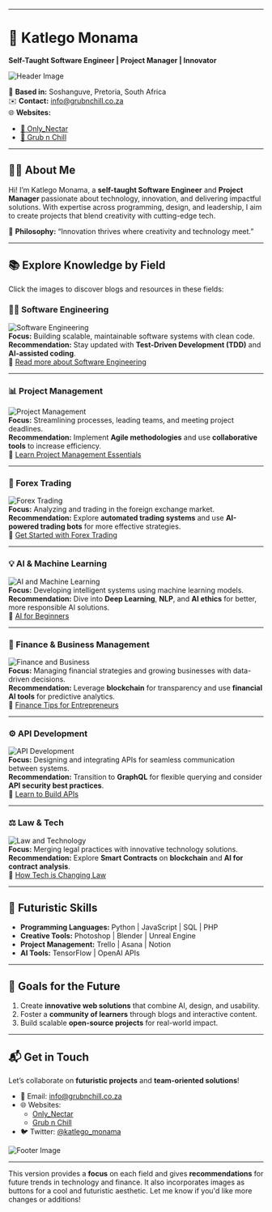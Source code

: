 
---

# **🚀 Katlego Monama**  
**Self-Taught Software Engineer | Project Manager | Innovator**  

![Header Image](https://source.unsplash.com/1600x400/?technology,future)  

📍 **Based in:** Soshanguve, Pretoria, South Africa  
✉️ **Contact:** [info@grubnchill.co.za](mailto:info@grubnchill.co.za)  
🌐 **Websites:**  
- [🌟 Only_Nectar](https://onlynectar.co.za)  
- [🍔 Grub n Chill](https://grubnchill.co.za)  

---

## **👨‍💻 About Me**  

Hi! I’m Katlego Monama, a **self-taught Software Engineer** and **Project Manager** passionate about technology, innovation, and delivering impactful solutions. With expertise across programming, design, and leadership, I aim to create projects that blend creativity with cutting-edge tech.  

🌟 **Philosophy:** “Innovation thrives where creativity and technology meet.”  

---

## **📚 Explore Knowledge by Field**  

Click the images to discover blogs and resources in these fields:  

### **👨‍💻 Software Engineering**  
![Software Engineering](https://source.unsplash.com/800x200/?programming,coding)  
**Focus:** Building scalable, maintainable software systems with clean code.  
**Recommendation:** Stay updated with **Test-Driven Development (TDD)** and **AI-assisted coding**.  
🔗 [Read more about Software Engineering](https://www.freecodecamp.org/news/)  

---

### **📊 Project Management**  
![Project Management](https://source.unsplash.com/800x200/?teamwork,planning)  
**Focus:** Streamlining processes, leading teams, and meeting project deadlines.  
**Recommendation:** Implement **Agile methodologies** and use **collaborative tools** to increase efficiency.  
🔗 [Learn Project Management Essentials](https://asana.com/resources/project-management)  

---

### **💱 Forex Trading**  
![Forex Trading](https://source.unsplash.com/800x200/?forex,finance)  
**Focus:** Analyzing and trading in the foreign exchange market.  
**Recommendation:** Explore **automated trading systems** and use **AI-powered trading bots** for more effective strategies.  
🔗 [Get Started with Forex Trading](https://www.babypips.com/)  

---

### **💡 AI & Machine Learning**  
![AI and Machine Learning](https://source.unsplash.com/800x200/?artificial-intelligence,robotics)  
**Focus:** Developing intelligent systems using machine learning models.  
**Recommendation:** Dive into **Deep Learning**, **NLP**, and **AI ethics** for better, more responsible AI solutions.  
🔗 [AI for Beginners](https://machinelearningmastery.com/start-here/)  

---

### **💸 Finance & Business Management**  
![Finance and Business](https://source.unsplash.com/800x200/?business,finance)  
**Focus:** Managing financial strategies and growing businesses with data-driven decisions.  
**Recommendation:** Leverage **blockchain** for transparency and use **financial AI tools** for predictive analytics.  
🔗 [Finance Tips for Entrepreneurs](https://hbr.org/topics/financial-management)  

---

### **⚙️ API Development**  
![API Development](https://source.unsplash.com/800x200/?api,technology)  
**Focus:** Designing and integrating APIs for seamless communication between systems.  
**Recommendation:** Transition to **GraphQL** for flexible querying and consider **API security best practices**.  
🔗 [Learn to Build APIs](https://realpython.com/api-integration-in-python/)  

---

### **⚖️ Law & Tech**  
![Law and Technology](https://source.unsplash.com/800x200/?law,technology)  
**Focus:** Merging legal practices with innovative technology solutions.  
**Recommendation:** Explore **Smart Contracts** on **blockchain** and **AI for contract analysis**.  
🔗 [How Tech is Changing Law](https://law.stanford.edu/codex/)  

---

## **🌌 Futuristic Skills**  

- **Programming Languages:** Python | JavaScript | SQL | PHP  
- **Creative Tools:** Photoshop | Blender | Unreal Engine  
- **Project Management:** Trello | Asana | Notion  
- **AI Tools:** TensorFlow | OpenAI APIs  

---

## **🌟 Goals for the Future**  

1. Create **innovative web solutions** that combine AI, design, and usability.  
2. Foster a **community of learners** through blogs and interactive content.  
3. Build scalable **open-source projects** for real-world impact.  

---

## **📬 Get in Touch**  

Let’s collaborate on **futuristic projects** and **team-oriented solutions**!  

- 💌 Email: [info@grubnchill.co.za](mailto:info@grubnchill.co.za)  
- 🌐 Websites:  
  - [Only_Nectar](https://onlynectar.co.za)  
  - [Grub n Chill](https://grubnchill.co.za)  
- 🐦 Twitter: [@katlego_monama](#)  

![Footer Image](https://source.unsplash.com/1600x200/?futuristic,teamwork)  

---

This version provides a **focus** on each field and gives **recommendations** for future trends in technology and finance. It also incorporates images as buttons for a cool and futuristic aesthetic. Let me know if you'd like more changes or additions!
